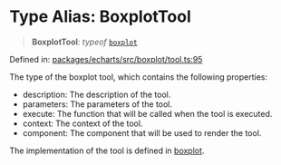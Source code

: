 # Type Alias: BoxplotTool

> **BoxplotTool**: *typeof* [`boxplot`](../variables/boxplot.md)

Defined in: [packages/echarts/src/boxplot/tool.ts:95](https://github.com/GeoDaCenter/openassistant/blob/a9f2271d1019f6c25c10dd4b3bdb64fcf16999b2/packages/echarts/src/boxplot/tool.ts#L95)

The type of the boxplot tool, which contains the following properties:

- description: The description of the tool.
- parameters: The parameters of the tool.
- execute: The function that will be called when the tool is executed.
- context: The context of the tool.
- component: The component that will be used to render the tool.

The implementation of the tool is defined in [boxplot](../variables/boxplot.md).
